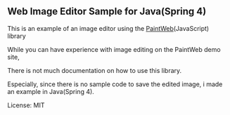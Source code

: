 ## Web Image Editor Sample for Java(Spring 4) ##

This is an example of an image editor using the [PaintWeb](http://mihai.sucan.ro/paintweb/trunk/demos/demo1.html)(JavaScript) library

While you can have experience with image editing on the PaintWeb demo site,

There is not much documentation on how to use this library.

Especially, since there is no sample code to save the edited image, i made an example in Java(Spring 4).


License: MIT
